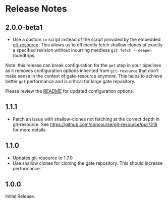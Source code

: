 # Release Notes

## 2.0.0-beta1

- Use a custom `in` script instead of the script provided by the embedded [git-resource](https://github.com/concourse/git-resource).
  This allows us to efficiently fetch shallow clones at exactly a specified
  revision without incurring needless `git fetch --deepen` roundtrips.

Note: this release can break configuration for the `get` step in your pipelines as
it removes configuration options inherited from `git-resource` that don't make
sense in the context of gate-resource anymore. This helps to achieve better `get` performance and is critical for large gate repository.

Please review the [README](./README.md) for updated configuration options.

## 1.1.1

- Patch an issue with shallow-clones not fetching at the correct depth in git-resource.
  See https://github.com/concourse/git-resource/pull/316 for more details.

## 1.1.0

- Updates git-resource to 1.7.0
- Use shallow clones for cloning the gate repository. This should increase performance.

## 1.0.0

Initial Release.
